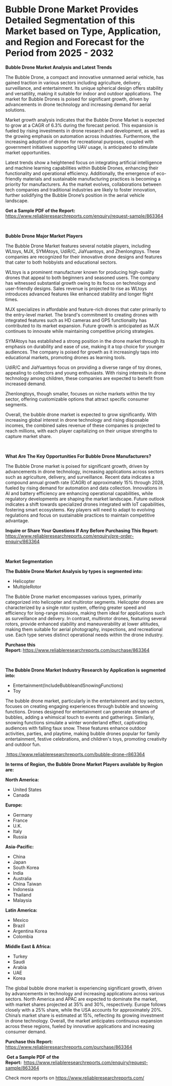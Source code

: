 <p><h1>Bubble Drone Market Provides Detailed Segmentation of this Market based on Type, Application, and Region and Forecast for the Period from 2025 - 2032</h1></p><p><strong>Bubble Drone Market Analysis and Latest Trends</strong></p>
<p><p>The Bubble Drone, a compact and innovative unmanned aerial vehicle, has gained traction in various sectors including agriculture, delivery, surveillance, and entertainment. Its unique spherical design offers stability and versatility, making it suitable for indoor and outdoor applications. The market for Bubble Drones is poised for significant growth, driven by advancements in drone technology and increasing demand for aerial solutions.</p><p>Market growth analysis indicates that the Bubble Drone Market is expected to grow at a CAGR of 6.3% during the forecast period. This expansion is fueled by rising investments in drone research and development, as well as the growing emphasis on automation across industries. Furthermore, the increasing adoption of drones for recreational purposes, coupled with government initiatives supporting UAV usage, is anticipated to stimulate market opportunities.</p><p>Latest trends show a heightened focus on integrating artificial intelligence and machine learning capabilities within Bubble Drones, enhancing their functionality and operational efficiency. Additionally, the emergence of eco-friendly materials and sustainable manufacturing practices is becoming a priority for manufacturers. As the market evolves, collaborations between tech companies and traditional industries are likely to foster innovation, further solidifying the Bubble Drone’s position in the aerial vehicle landscape.</p></p>
<p><strong>Get a Sample PDF of the Report:&nbsp;</strong> <a href="https://www.reliableresearchreports.com/enquiry/request-sample/863364?utm_campaign=3086&utm_medium=2&utm_source=Github&utm_content=ia&utm_term=06042025&utm_id=bubble-drone">https://www.reliableresearchreports.com/enquiry/request-sample/863364</a></p>
<p>&nbsp;</p>
<p><strong>Bubble Drone Major Market Players</strong></p>
<p><p>The Bubble Drone Market features several notable players, including WLtoys, MJX, SYMAtoys, UdiR/C, JiaYuantoys, and Zhenlongtoys. These companies are recognized for their innovative drone designs and features that cater to both hobbyists and educational sectors.</p><p>WLtoys is a prominent manufacturer known for producing high-quality drones that appeal to both beginners and seasoned users. The company has witnessed substantial growth owing to its focus on technology and user-friendly designs. Sales revenue is projected to rise as WLtoys introduces advanced features like enhanced stability and longer flight times.</p><p>MJX specializes in affordable and feature-rich drones that cater primarily to the entry-level market. The brand's commitment to creating drones with integrated features such as HD cameras and GPS functionality has contributed to its market expansion. Future growth is anticipated as MJX continues to innovate while maintaining competitive pricing strategies.</p><p>SYMAtoys has established a strong position in the drone market through its emphasis on durability and ease of use, making it a top choice for younger audiences. The company is poised for growth as it increasingly taps into educational markets, promoting drones as learning tools. </p><p>UdiR/C and JiaYuantoys focus on providing a diverse range of toy drones, appealing to collectors and young enthusiasts. With rising interests in drone technology among children, these companies are expected to benefit from increased demand. </p><p>Zhenlongtoys, though smaller, focuses on niche markets within the toy sector, offering customizable options that attract specific consumer segments. </p><p>Overall, the bubble drone market is expected to grow significantly. With increasing global interest in drone technology and rising disposable incomes, the combined sales revenue of these companies is projected to reach millions, with each player capitalizing on their unique strengths to capture market share.</p></p>
<p>&nbsp;</p>
<p><strong>What Are The Key Opportunities For Bubble Drone Manufacturers?</strong></p>
<p><p>The Bubble Drone market is poised for significant growth, driven by advancements in drone technology, increasing applications across sectors such as agriculture, delivery, and surveillance. Recent data indicates a compound annual growth rate (CAGR) of approximately 15% through 2028, fueled by rising demand for automation and data collection. Innovations in AI and battery efficiency are enhancing operational capabilities, while regulatory developments are shaping the market landscape. Future outlook indicates a shift towards specialized drones integrated with IoT capabilities, fostering smart ecosystems. Key players will need to adapt to evolving regulations and focus on sustainable practices to maintain competitive advantage.</p></p>
<p><strong>Inquire or Share Your Questions If Any Before Purchasing This Report:</strong> <a href="https://www.reliableresearchreports.com/enquiry/pre-order-enquiry/863364?utm_campaign=3086&utm_medium=2&utm_source=Github&utm_content=ia&utm_term=06042025&utm_id=bubble-drone">https://www.reliableresearchreports.com/enquiry/pre-order-enquiry/863364</a></p>
<p>&nbsp;</p>
<p><strong>Market Segmentation</strong></p>
<p><strong>The Bubble Drone Market Analysis by types is segmented into:</strong></p>
<p><ul><li>Helicopter</li><li>MultipleRotor</li></ul></p>
<p><p>The Bubble Drone market encompasses various types, primarily categorized into helicopter and multirotor segments. Helicopter drones are characterized by a single rotor system, offering greater speed and efficiency for long-range missions, making them ideal for applications such as surveillance and delivery. In contrast, multirotor drones, featuring several rotors, provide enhanced stability and maneuverability at lower altitudes, making them suitable for aerial photography, inspections, and recreational use. Each type serves distinct operational needs within the drone industry.</p></p>
<p><strong>Purchase this Report:&nbsp;</strong><a href="https://www.reliableresearchreports.com/purchase/863364?utm_campaign=3086&utm_medium=2&utm_source=Github&utm_content=ia&utm_term=06042025&utm_id=bubble-drone">https://www.reliableresearchreports.com/purchase/863364</a></p>
<p>&nbsp;</p>
<p><strong>The Bubble Drone Market Industry Research by Application is segmented into:</strong></p>
<p><ul><li>Entertainment(IncludeBubbleandSnowingFunctions)</li><li>Toy</li></ul></p>
<p><p>The bubble drone market, particularly in the entertainment and toy sectors, focuses on creating engaging experiences through bubble and snowing functions. Drones designed for entertainment can generate streams of bubbles, adding a whimsical touch to events and gatherings. Similarly, snowing functions simulate a winter wonderland effect, captivating audiences with falling faux snow. These features enhance outdoor activities, parties, and playtime, making bubble drones popular for family entertainment, festive celebrations, and children's toys, promoting creativity and outdoor fun.</p></p>
<p><a href="https://www.reliableresearchreports.com/bubble-drone-r863364?utm_campaign=3086&utm_medium=2&utm_source=Github&utm_content=ia&utm_term=06042025&utm_id=bubble-drone">&nbsp;https://www.reliableresearchreports.com/bubble-drone-r863364</a></p>
<p><strong>In terms of Region, the Bubble Drone Market Players available by Region are:</strong></p>
<p>
    <p> <strong> North America: </strong>
        <ul>
            <li>United States</li>
            <li>Canada</li>
        </ul>
        </p> 
    <p> <strong> Europe: </strong>
        <ul>
            <li>Germany</li>
            <li>France</li>
            <li>U.K.</li>
            <li>Italy</li>
            <li>Russia</li>
        </ul>
        </p> 
    <p> <strong> Asia-Pacific: </strong>
        <ul>
            <li>China</li>
            <li>Japan</li>
            <li>South Korea</li>
            <li>India</li>
            <li>Australia</li>
            <li>China Taiwan</li>
            <li>Indonesia</li>
            <li>Thailand</li>
            <li>Malaysia</li>
        </ul>
        </p> 
    <p> <strong> Latin America: </strong>
        <ul>
            <li>Mexico</li>
            <li>Brazil</li>
            <li>Argentina Korea</li>
            <li>Colombia</li>
        </ul>
        </p> 
    <p> <strong> Middle East & Africa: </strong>
        <ul>
            <li>Turkey</li>
            <li>Saudi</li>
            <li>Arabia</li>
            <li>UAE</li>
            <li>Korea</li>
        </ul>
    </p>
    </p>
<p><p>The global bubble drone market is experiencing significant growth, driven by advancements in technology and increasing applications across various sectors. North America and APAC are expected to dominate the market, with market shares projected at 35% and 30%, respectively. Europe follows closely with a 25% share, while the USA accounts for approximately 20%. China’s market share is estimated at 15%, reflecting its growing investment in drone technology. Overall, the market anticipates continuous expansion across these regions, fueled by innovative applications and increasing consumer demand.</p></p>
<p><strong>Purchase this Report: </strong><a href="https://www.reliableresearchreports.com/purchase/863364?utm_campaign=3086&utm_medium=2&utm_source=Github&utm_content=ia&utm_term=06042025&utm_id=bubble-drone">https://www.reliableresearchreports.com/purchase/863364</a></p>
<p>&nbsp;<strong>Get a Sample PDF of the Report:&nbsp;&nbsp;</strong><a href="https://www.reliableresearchreports.com/enquiry/request-sample/863364?utm_campaign=3086&utm_medium=2&utm_source=Github&utm_content=ia&utm_term=06042025&utm_id=bubble-drone">https://www.reliableresearchreports.com/enquiry/request-sample/863364</a></p>
<p><strong></strong></p>
<p>Check more reports on <a href="https://www.reliableresearchreports.com/?utm_campaign=3086&utm_medium=2&utm_source=Github&utm_content=ia&utm_term=06042025&utm_id=bubble-drone">https://www.reliableresearchreports.com/</a></p>